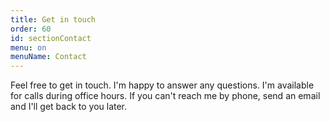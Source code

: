 ```yaml
---
title: Get in touch
order: 60
id: sectionContact
menu: on
menuName: Contact
---
```


Feel free to get in touch. I'm happy to answer any questions. I'm available for calls during office hours. If you can't reach me by phone, send an email and I'll get back to you later.
